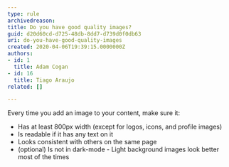 ```yaml
---
type: rule
archivedreason: 
title: Do you have good quality images?
guid: d20d60cd-d725-48db-8dd7-d739d0f0db63
uri: do-you-have-good-quality-images
created: 2020-04-06T19:39:15.0000000Z
authors:
- id: 1
  title: Adam Cogan
- id: 16
  title: Tiago Araujo
related: []

---
```


Every time you add an image to your content, make sure it:

<!--endintro-->



* Has at least 800px width (except for logos, icons, and profile images)
* Is readable if it has any text on it
* Looks consistent with others on the same page
* (optional) Is not in dark-mode - Light background images look better most of the times
